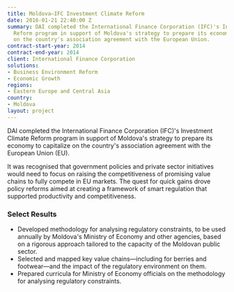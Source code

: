 ```yaml
---
title: Moldova—IFC Investment Climate Reform
date: 2016-01-21 22:40:00 Z
summary: DAI completed the International Finance Corporation (IFC)'s Investment Climate
  Reform program in support of Moldova's strategy to prepare its economy to capitalize
  on the country's association agreement with the European Union.
contract-start-year: 2014
contract-end-year: 2014
client: International Finance Corporation
solutions:
- Business Environment Reform
- Economic Growth
regions:
- Eastern Europe and Central Asia
country:
- Moldova
layout: project
---
```


DAI completed the International Finance Corporation (IFC)'s Investment Climate Reform program in support of Moldova's strategy to prepare its economy to capitalize on the country's association agreement with the European Union (EU).

It was recognised that government policies and private sector initiatives would need to focus on raising the competitiveness of promising value chains to fully compete in EU markets. The quest for quick gains drove policy reforms aimed at creating a framework of smart regulation that supported productivity and competitiveness.

### Select Results

* Developed methodology for analysing regulatory constraints, to be used annually by Moldova's Ministry of Economy and other agencies, based on a rigorous approach tailored to the capacity of the Moldovan public sector.
* Selected and mapped key value chains—including for berries and footwear—and the impact of the regulatory environment on them.
* Prepared curricula for Ministry of Economy officials on the methodology for analysing regulatory constraints.
